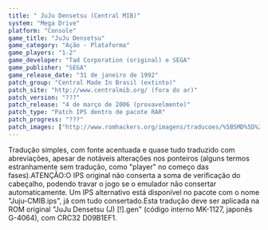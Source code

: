 ```yaml
---
title: " JuJu Densetsu (Central MIB)"
system: "Mega Drive"
platform: "Console"
game_title: "JuJu Densetsu"
game_category: "Ação - Plataforma"
game_players: "1-2"
game_developer: "Tad Corporation (original) e SEGA"
game_publisher: "SEGA"
game_release_date: "31 de janeiro de 1992"
patch_group: "Central Made In Brasil (extinto)"
patch_site: "http://www.centralmib.org/ (fora do ar)"
patch_version: "???"
patch_release: "4 de março de 2006 (provavelmente)"
patch_type: "Patch IPS dentro de pacote RAR"
patch_progress: "???"
patch_images: ["http://www.romhackers.org/imagens/traducoes/%5BSMD%5D%20JuJu%20Densetsu%20-%20Central%20MIB%20-%201.png","http://www.romhackers.org/imagens/traducoes/%5BSMD%5D%20JuJu%20Densetsu%20-%20Central%20MIB%20-%202.png","http://www.romhackers.org/imagens/traducoes/%5BSMD%5D%20JuJu%20Densetsu%20-%20Central%20MIB%20-%203.png"]
---
```

Tradução simples, com fonte acentuada e quase tudo traduzido com abreviações, apesar de notáveis alterações nos ponteiros  (alguns termos estranhamente sem tradução, como "player" no começo das fases).ATENÇÃO:O IPS original não conserta a soma de verificação do cabeçalho, podendo travar o jogo se o emulador não consertar automaticamente. Um IPS alternativo está disponível no pacote com o nome "Juju-CMIB.ips", já com tudo consertado.Esta tradução deve ser aplicada na ROM original "JuJu Densetsu (J) [!].gen" (código interno MK-1127, japonês G-4064), com CRC32 D09B1EF1.